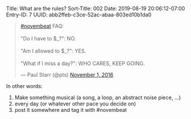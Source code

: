 Title: What are the rules?
Sort-Title: 002
Date: 2019-08-19 20:06:12-07:00
Entry-ID: 7
UUID: abb2ffeb-c3ce-52ac-abaa-803ed10b1da0

<blockquote class="twitter-tweet"><p lang="en" dir="ltr"><a href="https://twitter.com/hashtag/novembeat?src=hash&amp;ref_src=twsrc%5Etfw">#novembeat</a> FAQ:<br><br>&quot;Do I have to $_?&quot;: NO.<br><br>&quot;Am I allowed to $_?&quot;: YES.<br><br>&quot;What if I miss a day?&quot;: WHO CARES, KEEP GOING.</p>&mdash; Paul Starr (@pts) <a href="https://twitter.com/pts/status/793492358428028928?ref_src=twsrc%5Etfw">November 1, 2016</a></blockquote> <script async src="https://platform.twitter.com/widgets.js" charset="utf-8"></script>

In other words:

1. Make something musical (a song, a loop, an abstract noise piece, ...)
2. every day (or whatever other pace you decide on)
3. post it somewhere and tag it with #novembeat

